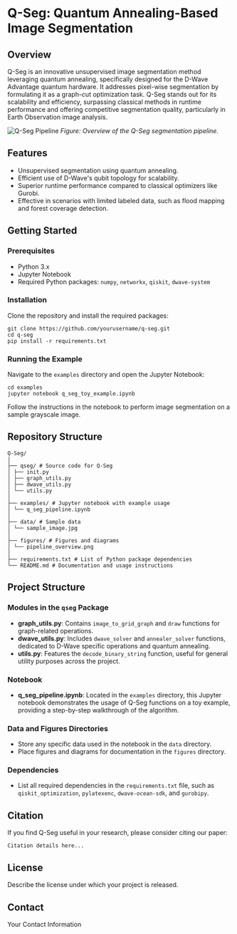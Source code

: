 # Q-Seg: Quantum Annealing-Based Image Segmentation

## Overview
Q-Seg is an innovative unsupervised image segmentation method leveraging quantum annealing, specifically designed for the D-Wave Advantage quantum hardware. It addresses pixel-wise segmentation by formulating it as a graph-cut optimization task. Q-Seg stands out for its scalability and efficiency, surpassing classical methods in runtime performance and offering competitive segmentation quality, particularly in Earth Observation image analysis.

![Q-Seg Pipeline](figures/pipeline_overview.png)
*Figure: Overview of the Q-Seg segmentation pipeline.*

## Features
- Unsupervised segmentation using quantum annealing.
- Efficient use of D-Wave's qubit topology for scalability.
- Superior runtime performance compared to classical optimizers like Gurobi.
- Effective in scenarios with limited labeled data, such as flood mapping and forest coverage detection.

## Getting Started

### Prerequisites
- Python 3.x
- Jupyter Notebook
- Required Python packages: `numpy`, `networkx`, `qiskit`, `dwave-system`

### Installation
Clone the repository and install the required packages:
```
git clone https://github.com/yourusername/q-seg.git
cd q-seg
pip install -r requirements.txt
```

### Running the Example
Navigate to the `examples` directory and open the Jupyter Notebook:
```
cd examples
jupyter notebook q_seg_toy_example.ipynb
```

Follow the instructions in the notebook to perform image segmentation on a sample grayscale image.

## Repository Structure

```
Q-Seg/
│
├── qseg/ # Source code for Q-Seg
│ ├── init.py
│ ├── graph_utils.py
│ ├── dwave_utils.py
│ └── utils.py
│
├── examples/ # Jupyter notebook with example usage
│ └── q_seg_pipeline.ipynb
│
├── data/ # Sample data 
│ └── sample_image.jpg
│
├── figures/ # Figures and diagrams
│ └── pipeline_overview.png
│
├── requirements.txt # List of Python package dependencies
└── README.md # Documentation and usage instructions
```

## Project Structure

### Modules in the `qseg` Package
- **graph_utils.py**: Contains `image_to_grid_graph` and `draw` functions for graph-related operations.
- **dwave_utils.py**: Includes `dwave_solver` and `annealer_solver` functions, dedicated to D-Wave specific operations and quantum annealing.
- **utils.py**: Features the `decode_binary_string` function, useful for general utility purposes across the project.

### Notebook
- **q_seg_pipeline.ipynb**: Located in the `examples` directory, this Jupyter notebook demonstrates the usage of Q-Seg functions on a toy example, providing a step-by-step walkthrough of the algorithm.

### Data and Figures Directories
- Store any specific data used in the notebook in the `data` directory.
- Place figures and diagrams for documentation in the `figures` directory.

### Dependencies
- List all required dependencies in the `requirements.txt` file, such as `qiskit_optimization`, `pylatexenc`, `dwave-ocean-sdk`, and `gurobipy`.



## Citation
If you find Q-Seg useful in your research, please consider citing our paper:
```
Citation details here...
```


## License
Describe the license under which your project is released.


## Contact
Your Contact Information


<!--## Contributors-->

<!--[![Author1](path_to_thumbnail1.jpg)](https://author1website.com)-->
<!--[![Author2](path_to_thumbnail2.jpg)](https://author2website.com)-->

<!--*Click on the images to visit the authors' websites.*-->








